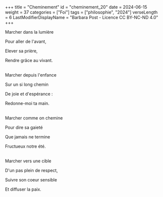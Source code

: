 +++
title = "Cheminement"
id = "cheminement_20"
date = 2024-06-15
weight = 37
categories = ["Foi"]
tags = ["philosophie", "2024"]
verseLength = 6
LastModifierDisplayName = "Barbara Post - Licence CC BY-NC-ND 4.0"
+++

Marcher dans la lumière

Pour aller de l'avant,

Elever sa prière,

Rendre grâce au vivant.

 \
Marcher depuis l'enfance

Sur un si long chemin

De joie et d'espérance :

Redonne-moi ta main.

 \
Marcher comme on chemine

Pour dire sa gaieté

Que jamais ne termine

Fructueux notre été.

 \
Marcher vers une cible

D'un pas plein de respect,

Suivre son coeur sensible

Et diffuser la paix.
